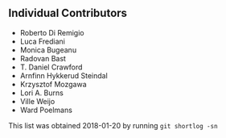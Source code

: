 ## Individual Contributors

- Roberto Di Remigio
- Luca Frediani
- Monica Bugeanu
- Radovan Bast
- T. Daniel Crawford
- Arnfinn Hykkerud Steindal
- Krzysztof Mozgawa
- Lori A. Burns
- Ville Weijo
- Ward Poelmans

This list was obtained 2018-01-20 by running `git shortlog -sn`
